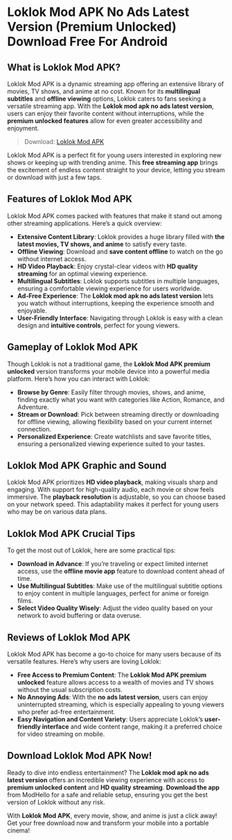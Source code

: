 # Loklok Mod APK No Ads Latest Version (Premium Unlocked) Download Free For Android

## What is Loklok Mod APK?

Loklok Mod APK is a dynamic streaming app offering an extensive library of movies, TV shows, and anime at no cost. Known for its **multilingual subtitles** and **offline viewing** options, Loklok caters to fans seeking a versatile streaming app. With the **Loklok mod apk no ads latest version**, users can enjoy their favorite content without interruptions, while the **premium unlocked features** allow for even greater accessibility and enjoyment.

>Download: [Loklok Mod APK](https://modhello.com/loklok/)

Loklok Mod APK is a perfect fit for young users interested in exploring new shows or keeping up with trending anime. This **free streaming app** brings the excitement of endless content straight to your device, letting you stream or download with just a few taps.

## Features of Loklok Mod APK

Loklok Mod APK comes packed with features that make it stand out among other streaming applications. Here’s a quick overview:

- **Extensive Content Library**: Loklok provides a huge library filled with **the latest movies, TV shows, and anime** to satisfy every taste.
- **Offline Viewing**: Download and **save content offline** to watch on the go without internet access.
- **HD Video Playback**: Enjoy crystal-clear videos with **HD quality streaming** for an optimal viewing experience.
- **Multilingual Subtitles**: Loklok supports subtitles in multiple languages, ensuring a comfortable viewing experience for users worldwide.
- **Ad-Free Experience**: The **Loklok mod apk no ads latest version** lets you watch without interruptions, keeping the experience smooth and enjoyable.
- **User-Friendly Interface**: Navigating through Loklok is easy with a clean design and **intuitive controls**, perfect for young viewers.

## Gameplay of Loklok Mod APK

Though Loklok is not a traditional game, the **Loklok Mod APK premium unlocked** version transforms your mobile device into a powerful media platform. Here’s how you can interact with Loklok:

- **Browse by Genre**: Easily filter through movies, shows, and anime, finding exactly what you want with categories like Action, Romance, and Adventure.
- **Stream or Download**: Pick between streaming directly or downloading for offline viewing, allowing flexibility based on your current internet connection.
- **Personalized Experience**: Create watchlists and save favorite titles, ensuring a personalized viewing experience suited to your tastes.

## Loklok Mod APK Graphic and Sound

Loklok Mod APK prioritizes **HD video playback**, making visuals sharp and engaging. With support for high-quality audio, each movie or show feels immersive. The **playback resolution** is adjustable, so you can choose based on your network speed. This adaptability makes it perfect for young users who may be on various data plans.

## Loklok Mod APK Crucial Tips

To get the most out of Loklok, here are some practical tips:

- **Download in Advance**: If you’re traveling or expect limited internet access, use the **offline movie app** feature to download content ahead of time.
- **Use Multilingual Subtitles**: Make use of the multilingual subtitle options to enjoy content in multiple languages, perfect for anime or foreign films.
- **Select Video Quality Wisely**: Adjust the video quality based on your network to avoid buffering or data overuse.

## Reviews of Loklok Mod APK

Loklok Mod APK has become a go-to choice for many users because of its versatile features. Here’s why users are loving Loklok:

- **Free Access to Premium Content**: The **Loklok Mod APK premium unlocked** feature allows access to a wealth of movies and TV shows without the usual subscription costs.
- **No Annoying Ads**: With the **no ads latest version**, users can enjoy uninterrupted streaming, which is especially appealing to young viewers who prefer ad-free entertainment.
- **Easy Navigation and Content Variety**: Users appreciate Loklok’s **user-friendly interface** and wide content range, making it a preferred choice for video streaming on mobile.

## Download Loklok Mod APK Now!

Ready to dive into endless entertainment? The **Loklok mod apk no ads latest version** offers an incredible viewing experience with access to **premium unlocked content** and **HD quality streaming**. **Download the app** from ModHello for a safe and reliable setup, ensuring you get the best version of Loklok without any risk. 

With **Loklok Mod APK**, every movie, show, and anime is just a click away! Get your free download now and transform your mobile into a portable cinema!
